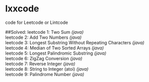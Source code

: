 # lxxcode
code for Leetcode or Lintcode

##Solved:
leetcode 1: Two Sum *(java)*  
leetcode 2: Add Two Numbers *(java)*  
leetcode 3: Longest Substring Without Repeating Characters *(java)*  
leetcode 4: Median of Two Sorted Arrays *(java)*  
leetcode 5: Longest Palindromic Substring *(java)*  
leetcode 6: ZigZag Conversion *(java)*  
leetcode 7: Reverse Integer *(java)*  
leetcode 8: String to Integer (atoi) *(java)*  
leetcode 9: Palindrome Number *(java)*  
